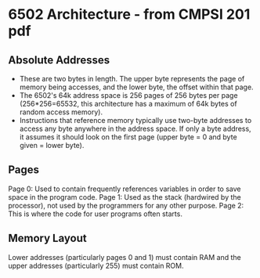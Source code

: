 # 6502 Architecture - from CMPSI 201 pdf

## Absolute Addresses

- These are two bytes in length. The upper byte represents the page of memory being accesses, and the lower byte, the offset within that page.
- The 6502's 64k address space is 256 pages of 256 bytes per page (256*256=65532, this architecture has a maximum of 64k bytes of random access memory).
- Instructions that reference memory typically use two-byte addresses to access any byte anywhere in the address space. If only a byte address, it assumes it should look on the first page (upper byte = 0 and byte given = lower byte).

## Pages

Page 0: Used to contain frequently references variables in order to save space in the program code.
Page 1: Used as the stack (hardwired by the processor), not used by the programmers for any other purpose.
Page 2: This is where the code for user programs often starts.

## Memory Layout

Lower addresses (particularly pages 0 and 1) must contain RAM and the upper addresses (particularly 255) must contain ROM.

